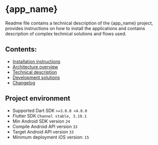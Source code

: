 # {app_name}

Readme file contains a technical description of the {app_name} project, provides instructions on how to install the applications and contains description of complex technical solutions and flows used. 

## Contents:

* [Installation instructions](docs/INSTALL_INSTRUCTION.md)
* [Architecture overview](docs/ARCH_OVERVIEW.md)
* [Technical description](docs/TECH_DESCRIPTION.md)
* [Development solutions](docs/dev_solutions/DEV_SOLUTIONS.md)
* [Changelog](CHANGELOG.md)

## Project environment

* Supported Dart SDK `>=3.0.0 <4.0.0`
* Flutter SDK `Channel stable, 3.19.1` 
* Min Android SDK version `24` 
* Compile Android API version `33` 
* Target Android API version `33`
* Minimum deployment iOS version: `15` 



